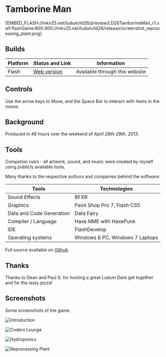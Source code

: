# Tamborine Man

{EMBED_FLASH://mkv25.net/ludum/ld26/preview/LD26TamborineMan_r1.swf:flashGame:800:400://mkv25.net/ludum/ld26/release/screenshot_reprocessing_plant.png}

## Builds

Platform | Status and Link      | Information
-------- | -------------------- | ------------------------------
Flash    | [Web version][flash] | Available through this website

## Controls

Use the arrow keys to Move, and the Space Bar to interact with items in the rooms.

## Background

Produced in 48 hours over the weekend of _April 28th-29th, 2013_.

## Tools

_Competion rules_ - all artwork, sound, and music were created by myself using publicly available tools.

Many thanks to the respective authors and companies behind the software:

Tools                    | Technologies
------------------------ | -------------------------------
Sound Effects            | BFXR
Graphics                 | Paint Shop Pro 7, Flash CS5
Data and Code Generation | Data Fairy
Compiler / Language      | Haxe NME with HaxePunk
IDE                      | FlashDevelop
Operating systems        | Windows 8 PC, Windows 7 Laptops

Full source available on [Github](https://github.com/Markavian/LD26).

## Thanks

Thanks to Dean and Paul S. for hosting a great Ludum Dare get together and for the tasty pizza!

## Screenshots

Some screenshots of the game:

![Introduction](//mkv25.net/ludum/ld26/release/screenshot_intro.png)

![Coders Lounge](//mkv25.net/ludum/ld26/release/screenshot_coders_lounge.png)

![Hydroponics](//mkv25.net/ludum/ld26/release/screenshot_hydroponics.png)

![Reprocessing Plant](//mkv25.net/ludum/ld26/release/screenshot_reprocessing_plant.png)

[flash]: //mkv25.net/ludum/ld26/preview/
